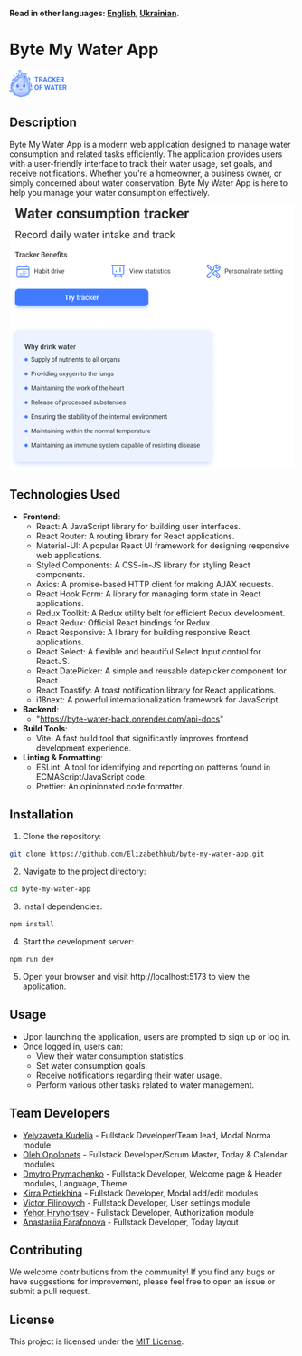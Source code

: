 **Read in other languages: [English](README.md), [Ukrainian](README.ua.md).**

# Byte My Water App

![Project Logo](./src/images/logo.png)

## Description

Byte My Water App is a modern web application designed to manage water
consumption and related tasks efficiently. The application provides users with a
user-friendly interface to track their water usage, set goals, and receive
notifications. Whether you're a homeowner, a business owner, or simply concerned
about water conservation, Byte My Water App is here to help you manage your
water consumption effectively.

![General description](./src/images/trackFrame.png)

## Technologies Used

- **Frontend**:
  - React: A JavaScript library for building user interfaces.
  - React Router: A routing library for React applications.
  - Material-UI: A popular React UI framework for designing responsive web
    applications.
  - Styled Components: A CSS-in-JS library for styling React components.
  - Axios: A promise-based HTTP client for making AJAX requests.
  - React Hook Form: A library for managing form state in React applications.
  - Redux Toolkit: A Redux utility belt for efficient Redux development.
  - React Redux: Official React bindings for Redux.
  - React Responsive: A library for building responsive React applications.
  - React Select: A flexible and beautiful Select Input control for ReactJS.
  - React DatePicker: A simple and reusable datepicker component for React.
  - React Toastify: A toast notification library for React applications.
  - i18next: A powerful internationalization framework for JavaScript.
- **Backend**:
  - "https://byte-water-back.onrender.com/api-docs"
- **Build Tools**:
  - Vite: A fast build tool that significantly improves frontend development
    experience.
- **Linting & Formatting**:
  - ESLint: A tool for identifying and reporting on patterns found in
    ECMAScript/JavaScript code.
  - Prettier: An opinionated code formatter.

## Installation

1. Clone the repository:

```bash
git clone https://github.com/Elizabethhub/byte-my-water-app.git
```

2. Navigate to the project directory:

```bash
cd byte-my-water-app
```

3. Install dependencies:

```bash
npm install
```

4. Start the development server:

```bash
npm run dev
```

5. Open your browser and visit http://localhost:5173 to view the application.

## Usage

- Upon launching the application, users are prompted to sign up or log in.
- Once logged in, users can:
  - View their water consumption statistics.
  - Set water consumption goals.
  - Receive notifications regarding their water usage.
  - Perform various other tasks related to water management.

## Team Developers

- [Yelyzaveta Kudelia](https://github.com/Elizabethhub) - Fullstack
  Developer/Team lead, Modal Norma module
- [Oleh Opolonets](https://github.com/Olegopolonets) - Fullstack Developer/Scrum
  Master, Today & Calendar modules
- [Dmytro Prymachenko](https://github.com/DmytroPrymachenko) - Fullstack
  Developer, Welcome page & Header modules, Language, Theme
- [Kirra Potiekhina](https://github.com/Kirra-acc) - Fullstack Developer, Modal
  add/edit modules
- [Victor Filinovych](https://github.com/VictorFil67) - Fullstack Developer,
  User settings module
- [Yehor Hryhortsev](https://github.com/Goldenrash-lab) - Fullstack Developer,
  Authorization module
- [Anastasiia Farafonova](https://github.com/AsyaDev14) - Fullstack Developer,
  Today layout

## Contributing

We welcome contributions from the community! If you find any bugs or have
suggestions for improvement, please feel free to open an issue or submit a pull
request.

## License

This project is licensed under the [MIT License](link_to_license_file).
